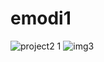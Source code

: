 # emodi1
![project2 1](https://user-images.githubusercontent.com/69970334/168530034-d742727e-34f3-4719-8198-4abe07f2a5ff.png)
![img3](https://user-images.githubusercontent.com/69970334/168530326-a490ffa7-b5b9-4ba0-a081-ede9e4c298cd.png)
